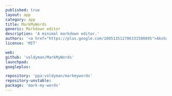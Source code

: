 ```yaml
---
published: true
layout: app
category: app
title: MarkMyWords
generic: Markdown editor
description: 'A minimal markdown editor.'
authors: '<a href="https://plus.google.com/108513512706331500895">Akshay Shekher</a>'
license: 'MIT'

web:
github: 'voldyman/MarkMyWords'
launchpad:
googleplus:

repository: 'ppa:voldyman/markmywords'
repository-unstable:
package: 'mark-my-words'
---
```

